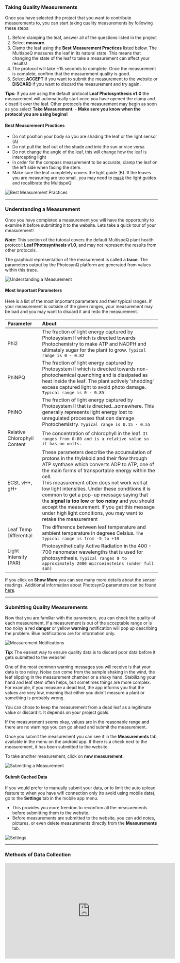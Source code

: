 ### Taking Quality Measurements

Once you have selected the project that you want to contribute measurements to, you can start taking quality measurements by following these steps:

1. Before clamping the leaf, answer all of the questions listed in the project
2. Select **measure.**  
3. Clamp the leaf using the **Best Measurement Practices** listed below. The MultispeQ measures the leaf in its natural state. This means that changing the state of the leaf to take a measurement can affect your results!
4. The protocol will take ~15 seconds to complete. Once the measurement is complete, confirm that the measurement quality is good.
5. Select **ACCEPT** if you want to submit the measurement to the website or **DISCARD** if you want to discard the measurement and try again.

***Tips:*** If you are using the default protocol **Leaf Photosynthesis v1.0** the measurement will automatically start once you have opened the clamp and closed it over the leaf. Other protocols the measurement may begin as soon as you select **Take Measurement**. - **Make sure you know when the protocol you are using begins!**

#### Best Measurement Practices
   - Do not position your body so you are shading the leaf or the light sensor (A)
   - Do not pull the leaf out of the shade and into the sun or vice versa
   - Do not change the angle of the leaf, this will change how the leaf is intercepting light
   - In order for the compass measurement to be accurate, clamp the leaf on the left side when facing the stem. 
   - Make sure the leaf completely covers the light guide (B). If the leaves you are measuring are too small, you may need to [mask](https://photosynqprod.s3.amazonaws.com/files/photosynq.org/specialfeatures/measuring-small-leaves.pdf) the light guides and recalibrate the MultispeQ

![Best Measurement Practices](../images/tutorials/_data_collection_clamp_leaf.jpg)

***

### Understanding a Measurement

Once you have completed a measurement you will have the opportunity to examine it before submitting it to the website. Lets take a quick tour of your measurement!

***Note:*** This section of the tutorial covers the default MultispeQ plant health protocol: **Leaf Photosynthesis v1.0**, and may not represent the results from other protocols.

The graphical representation of the measurement is called a **trace**. The parameters output by the PhotosynQ platform are generated from values within this trace.

![Understanding a Measurement](../images/tutorials/_data_collection_results.jpg)

#### Most Important Parameters
Here is a list of the most important parameters and their typical ranges. If your measurement is outside of the given ranges, your measurement may be bad and you may want to discard it and redo the measurement.

|   Parameter  | About |
| :----------- | :-------------------------------------------- |
| Phi2 | The fraction of light energy captured by Photosystem II which is directed towards Photochemistry to make ATP and NADPH and ultimately sugar for the plant to grow. `Typical range is 0 - 0.82` |
| PhiNPQ | The fraction of light energy captured by Photosystem II which is directed towards non-photochemical quenching and is dissipated as heat inside the leaf. The plant actively 'shedding' excess captured light to avoid photo damage. `Typical range is 0 - 0.85` |
| PhiNO | The fraction of light energy captured by Photosystem II that is directed...somewhere. This generally represents light energy lost to unregulated processes that can damage Photochemistry. `Typical range is 0.15 - 0.55` |
| Relative Chlorophyll Content | The concentration of chlorophyll in the leaf. `It ranges from 0-80 and is a relative value so it has no units.` |
| ECSt, vH+, gH+ | These parameters describe the accumulation of protons in the thylakoid and their flow through ATP synthase which converts ADP to ATP, one of the main forms of transportable energy within the cell. <br>This measurement often does not work well at low light intensities. Under these conditions it is common to get a pop-up message saying that the **signal is too low** or **too noisy** and you should accept the measurement. If you get this message under high light conditions, you may want to retake the measurement |
| Leaf Temp Differential | The difference between leaf temperature and ambient temperature in degrees Celsius. `The typical range is from -5 to +10` |
| Light Intensity (PAR) | Photosynthetically Active Radiation in the 400 - 700 nanometer wavelengths that is used for photosynthesis. `Typical ranges 0 to approximately 2000 microeinsteins (under full sun)` |

If you click on **Show More** you can see many more details about the sensor readings. Additional information about PhotosynQ parameters can be found [here](https://photosynq.org/help/instruments_What_does_the_MultispeQ_measure).
  
***

### Submitting Quality Measurements

Now that you are familiar with the parameters, you can check the quality of each measurement. If a measurement is out of the acceptable range or is too noisy a red **danger** or yellow **warning** notification will pop up describing the problem. Blue notifications are for information only.  

![Measurement Notifications](../images/tutorials/_data_collection_measurement_notification.jpg)

***Tip:*** The easiest way to ensure quality data is to discard poor data before it gets submitted to the website!

One of the most common warning messages you will receive is that your data is too noisy. Noise can come from the sample shaking in the wind, the leaf slipping in the measurement chamber or a shaky hand. Stabilizing your hand and leaf stem often helps, but sometimes things are more complex. For example, if you measure a dead leaf, the app informs you that the values are very low, meaning that either you didn't measure a plant or something is probably wrong.

You can chose to keep the measurement from a dead leaf as a legitimate value or discard it. It depends on your project goals.  

If the measurement seems okay, values are in the reasonable range and there are no warnings you can go ahead and submit the measurement.

Once you submit the measurement you can see it in the **Measurements** tab, available in the menu on the android app. If there is a check next to the measurement, it has been submitted to the website. 

To take another measurement, click on **new measurement**. 

![Submitting a Measurement](../images/tutorials/_data_collection_submit_measurement.jpg)

#### Submit Cached Data

If you would prefer to manually submit your data, or to limit the auto upload feature to when you have wifi connection only (to avoid using mobile data), go to the **Settings** tab in the mobile app menu.
- This provides you more freedom to reconfirm all the measurements before submitting them to the website.
- Before measurements are submitted to the website, you can add notes, pictures, or even delete measurements directly from the **Measurements** tab.

![Settings](../images/tutorials/_data_collection_settings_notes.jpg)

***

### Methods of Data Collection
<iframe width="560" height="315" src="https://www.youtube.com/embed/4ylOPRLrS-s" frameborder="0" allowfullscreen></iframe>
